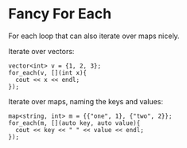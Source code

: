 Fancy For Each
==============

For each loop that can also iterate over maps nicely.

Iterate over vectors:
    
    vector<int> v = {1, 2, 3};
    for_each(v, [](int x){
      cout << x << endl;
    });

Iterate over maps, naming the keys and values:
  
    map<string, int> m = {{"one", 1}, {"two", 2}};
    for_each(m, [](auto key, auto value){
      cout << key << " " << value << endl;
    });